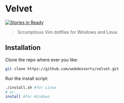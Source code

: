 Velvet
======
[![Stories in Ready](https://badge.waffle.io/webdesserts/velvet.svg?label=ready&title=Ready)](http://waffle.io/webdesserts/velvet)

> Scrumptious Vim dotfiles for Windows and Linux

Installation
------------

Clone the repo where ever you like:
```bash
git clone https://github.com/webdesserts/velvet.git
```

Run the install script:
```bash
./install.sh #for Linux
# or...
install #for Windows
```
